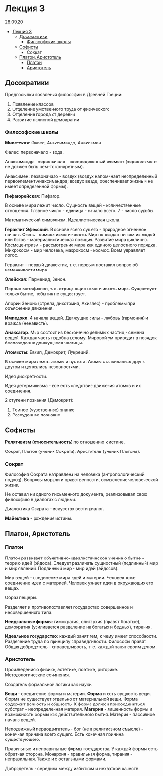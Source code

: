 # Лекция 3

28.09.20

- [Лекция 3](#лекция-3)
  - [Досократики](#досократики)
    - [Философские школы](#философские-школы)
  - [Софисты](#софисты)
    - [Сократ](#сократ)
  - [Платон, Аристотель](#платон-аристотель)
    - [Платон](#платон)
    - [Аристотель](#аристотель)

## Досократики

Предпосылки появления философии в Древней Греции:

1. Появление классов
2. Отделение умственного труда от физического
3. Отделение города от деревни
4. Развитие полисной демократии

### Философские школы

__Милетская__: Фалес, Анаксимандр, Анаксимен.

Фалес: первоначало - вода.

Анаксимандр - первоначало - неопределенный элемент (первоэлемент не должен быть чем-то конкретным).

Анаксимен: первоначало - воздух (воздух напоминает неопределенный первоэлемент Анаксимандра; воздух везде, обеспечивает жизнь и не имеет определенной формы).

__Пифагорейская__: Пифагор.

В основе мира лежит число. Сущность вещей - количественные отношения. Главное число - единица - начало всего. 7 - число судьбы.

Математический символизм. Идеалистическая школа.

__Гераклит Эфесский__. В основе всего сущего - природное огненное начало. Огонь - символ изменчивости. Мир не создан ни кем из людей или богов - материалистическая позиция. Развитие мира циклично. Космоцентризм - рассмотрение мира как единого целостного порядка. Микрокосм - мир человека, макрокосм - космос. Всем управляет логос.

Гераклит - первый диалектик, т. е. первым поставил вопрос об изменчивости мира.

__Элейская__: Парменид, Зенон.

Первые метафизики, т. е. отрицающие изменчивость мира. Существует только бытие, небытия не существует.

Апории Зенона (стрела, дихотомия, Ахиллес) - проблемы при объяснении движения.

__Импедокл__. 4 начала вещей. Движущие силы - любовь (гармония) и вражда (ненависть).

__Анаксагор__. Мир состоит из бесконечно делимых частиц - семена вещей. Каждая часть подобна целому. Мировой ум приводит в порядок беспорядочно движущиеся частицы.

__Атомисты__: Евкип, Демокрит, Лукреций.

В основе мира лежат атомы и пустота. Атомы сталкивались друг с другом и цеплялись неровностями.

Идея дискретности.

Идея детерминизма - все есть следствие движения атомов и их соединения.

2 ступени познания (Демокрит):

1. Темное (чувственное) знание
2. Рассудочное познание

## Софисты

__Релятивизм (относительность)__ по отношению к истине.

Сократ, Платон (ученик Сократа), Аристотель (ученик Платона).

### Сократ

Философия Сократа направлена на человека (антропологический подход). Вопросы морали и нравственности, осмысление человеческой жизни.

Не оставил ни одного письменного документа, реализовывал свою философию в диалогах с людьми.

Диалектика Сократа - искусство вести диалог.

__Майевтика__ - рождение истины.

## Платон, Аристотель

### Платон

Платон развивает объективно-идеалистическое учение о бытие - теорию идей (эйдоса). Следует различать сущностный (подлинный) мир и мир явлений. Подлинный мир - мир идей (эйдосов).

Мир вещей - соединение мира идей и материи. Человек тоже соединение идеи с материей. Человек узнает идеи в окружающих его вещах.

Образ пещеры.

Разделяет и противопоставляет государство совершенное и несовершенного типа.

__Неидеальные формы__: тимократия, олигархия (правят богатые), демократия (усиливается разделение на богатых и бедных), тирания.

__Идеальное государство__: каждый занят тем, к чему имеет способности. Разделение труда по принципу справедливости. Философы правят. Общая добродетель - справедливость, т. е. каждый занят своим делом.

### Аристотель

Произведения о физике, эстетике, поэтике, риторике. Методологические сочинения.

Создатель формальной логики как науки.

__Вещи__ - соединение формы и материи. __Форма__ и есть сущность вещи. Форма не существует отдельно от материальной вещи. Форма содержит вечность и общность. К форме должен присоединиться субстрат - неопределенная материя. __Материя__ - лишенность формы и возможность формы как действительного бытия. Материя - пассивное начало вещей.

Неподвижный перводвигатель - бог (не в религиозном смысле) - конечная причина всего сущего. Есть конечная причина существующего.

Правильные и неправильные формы государства. У каждой формы есть обратная сторона. Монархия - правильная форма, тирания - неправильная. Также и с остальными формами.

Добродетель - середина между избытком и нехваткой качеств.
